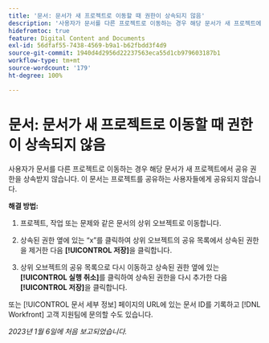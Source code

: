 ```yaml
---
title: '문서: 문서가 새 프로젝트로 이동할 때 권한이 상속되지 않음'
description: '사용자가 문서를 다른 프로젝트로 이동하는 경우 해당 문서가 새 프로젝트에서 공유 권한을 상속받지 않습니다. 이 문서는 프로젝트를 공유하는 사용자들에게 공유되지 않습니다. '
hidefromtoc: true
feature: Digital Content and Documents
exl-id: 56dfaf55-7438-4569-b9a1-b62fbdd3f4d9
source-git-commit: 1940d4d2956d22237563eca55d1cb979603187b1
workflow-type: tm+mt
source-wordcount: '179'
ht-degree: 100%

---
```


# 문서: 문서가 새 프로젝트로 이동할 때 권한이 상속되지 않음

<!-- This Known Issue is on the TOC for both Workfront and Workfront Proof-->

<!--Won't fix tab: Valid issue, won't fix.-->

사용자가 문서를 다른 프로젝트로 이동하는 경우 해당 문서가 새 프로젝트에서 공유 권한을 상속받지 않습니다. 이 문서는 프로젝트를 공유하는 사용자들에게 공유되지 않습니다.

**해결 방법:**

1. 프로젝트, 작업 또는 문제와 같은 문서의 상위 오브젝트로 이동합니다.

1. 상속된 권한 옆에 있는 “x”를 클릭하여 상위 오브젝트의 공유 목록에서 상속된 권한을 제거한 다음 **[!UICONTROL 저장]**&#x200B;을 클릭합니다.

1. 상위 오브젝트의 공유 목록으로 다시 이동하고 상속된 권한 옆에 있는 **[!UICONTROL 실행 취소]**&#x200B;를 클릭하여 상속된 권한을 다시 추가한 다음 **[!UICONTROL 저장]**&#x200B;을 클릭합니다.

또는 [!UICONTROL 문서 세부 정보] 페이지의 URL에 있는 문서 ID를 기록하고 [!DNL Workfront] 고객 지원팀에 문의할 수도 있습니다.

_2023년 1월 6일에 처음 보고되었습니다._



<!--CHECK ME - 1 VIEW APRIL-JUNE 2025-->
